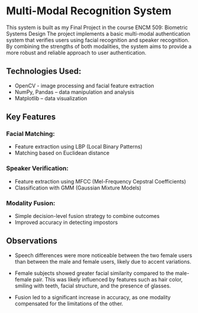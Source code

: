 # Multi-Modal Recognition System

This system is built as my Final Project in the course ENCM 509: Biometric Systems Design
The project implements a basic multi-modal authentication system that verifies users using facial recognition and speaker recognition. By combining the strengths of both modalities, the system aims to provide a more robust and reliable approach to user authentication.

## Technologies Used:
- OpenCV - image processing and facial feature extraction
- NumPy, Pandas – data manipulation and analysis
- Matplotlib – data visualization

## Key Features

### Facial Matching:
- Feature extraction using LBP (Local Binary Patterns)
- Matching based on Euclidean distance

### Speaker Verification:
- Feature extraction using MFCC (Mel-Frequency Cepstral Coefficients)
- Classification with GMM (Gaussian Mixture Models)

### Modality Fusion:
- Simple decision-level fusion strategy to combine outcomes
- Improved accuracy in detecting impostors


## Observations

- Speech differences were more noticeable between the two female users than between the male and female users, likely due to accent variations.

- Female subjects showed greater facial similarity compared to the male-female pair. This was likely influenced by features such as hair color, smiling with teeth, facial structure, and the presence of glasses.

- Fusion led to a significant increase in accuracy, as one modality compensated for the limitations of the other.


